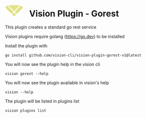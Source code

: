 # ![logo](./images/vision-logo.svg "Vision") &nbsp; Vision Plugin - Gorest

This plugin creates a standard go rest service

Vision plugins require golang (https://go.dev) to be installed

Install the plugin with

```
go install github.com/vision-cli/vision-plugin-gorest-v1@latest
```

You will now see the plugin help in the vision cli

```
vision gorest --help
```

You will now see the plugin available in vision's help

```
vision --help
```

The plugin will be listed in plugins list

```
vision plugins list
```
